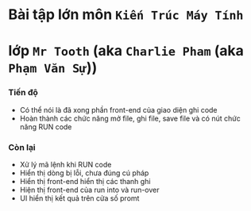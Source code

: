 # Bài tập lớn môn `Kiến Trúc Máy Tính`
# lớp `Mr Tooth` (aka `Charlie Pham` (aka `Phạm Văn Sự`))

### Tiến độ
- Có thể nói là đã xong phần front-end của giao diện ghi code
- Hoàn thành các chức năng mở file, ghi file, save file và có nút chức năng RUN code

### Còn lại
- Xử lý mã lệnh khi RUN code
- Hiển thị dòng bị lỗi, chưa đúng cú pháp
- Hiển thị front-end hiển thị các thanh ghi
- Hiện thị front-end của run into và run-over
- UI hiển thị kết quả trên cửa số promt
